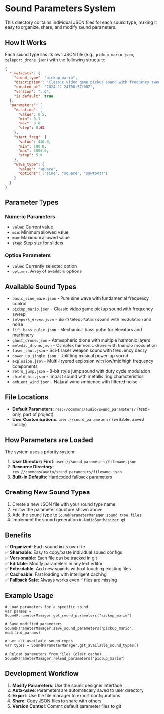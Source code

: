 # Sound Parameters System

This directory contains individual JSON files for each sound type, making it easy to organize, share, and modify sound parameters.

## How It Works

Each sound type has its own JSON file (e.g., `pickup_mario.json`, `teleport_drone.json`) with the following structure:

```json
{
  "_metadata": {
    "sound_type": "pickup_mario",
    "description": "Classic video game pickup sound with frequency sweep",
    "created_at": "2024-12-24T08:57:00Z",
    "version": "1.0",
    "is_default": true
  },
  "parameters": {
    "duration": {
      "value": 0.5,
      "min": 0.1,
      "max": 3.0,
      "step": 0.01
    },
    "start_freq": {
      "value": 440.0,
      "min": 100.0,
      "max": 1000.0,
      "step": 5.0
    },
    "wave_type": {
      "value": "square",
      "options": ["sine", "square", "sawtooth"]
    }
  }
}
```

## Parameter Types

### Numeric Parameters
- `value`: Current value
- `min`: Minimum allowed value
- `max`: Maximum allowed value  
- `step`: Step size for sliders

### Option Parameters
- `value`: Currently selected option
- `options`: Array of available options

## Available Sound Types

- `basic_sine_wave.json` - Pure sine wave with fundamental frequency control
- `pickup_mario.json` - Classic video game pickup sound with frequency sweep
- `teleport_drone.json` - Sci-fi teleportation sound with modulation and noise
- `lift_bass_pulse.json` - Mechanical bass pulse for elevators and machinery
- `ghost_drone.json` - Atmospheric drone with multiple harmonic layers
- `melodic_drone.json` - Complex harmonic drone with tremolo modulation
- `laser_shot.json` - Sci-fi laser weapon sound with frequency decay
- `power_up_jingle.json` - Uplifting musical power-up sound
- `explosion.json` - Multi-layered explosion with low/mid/high frequency components
- `retro_jump.json` - 8-bit style jump sound with duty cycle modulation
- `shield_hit.json` - Impact sound with metallic ring characteristics
- `ambient_wind.json` - Natural wind ambience with filtered noise

## File Locations

- **Default Parameters**: `res://commons/audio/sound_parameters/` (read-only, part of project)
- **User Customizations**: `user://sound_parameters/` (writable, saved locally)

## How Parameters are Loaded

The system uses a priority system:

1. **User Directory First**: `user://sound_parameters/filename.json`
2. **Resource Directory**: `res://commons/audio/sound_parameters/filename.json` 
3. **Built-in Defaults**: Hardcoded fallback parameters

## Creating New Sound Types

1. Create a new JSON file with your sound type name
2. Follow the parameter structure shown above
3. Add the sound type to `SoundParameterManager.sound_type_files`
4. Implement the sound generation in `AudioSynthesizer.gd`

## Benefits

✅ **Organized**: Each sound in its own file  
✅ **Shareable**: Easy to copy/paste individual sound configs  
✅ **Versionable**: Each file can be tracked in git  
✅ **Editable**: Modify parameters in any text editor  
✅ **Extendable**: Add new sounds without touching existing files  
✅ **Cacheable**: Fast loading with intelligent caching  
✅ **Fallback Safe**: Always works even if files are missing  

## Example Usage

```gdscript
# Load parameters for a specific sound
var params = SoundParameterManager.get_sound_parameters("pickup_mario")

# Save modified parameters
SoundParameterManager.save_sound_parameters("pickup_mario", modified_params)

# Get all available sound types
var types = SoundParameterManager.get_available_sound_types()

# Reload parameters from files (clear cache)
SoundParameterManager.reload_parameters("pickup_mario")
```

## Development Workflow

1. **Modify Parameters**: Use the sound designer interface
2. **Auto-Save**: Parameters are automatically saved to user directory
3. **Export**: Use the file manager to export configurations
4. **Share**: Copy JSON files to share with others
5. **Version Control**: Commit default parameter files to git 